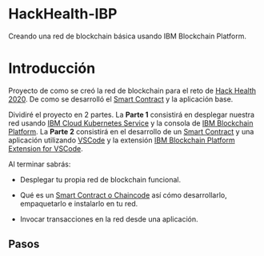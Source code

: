 # HackHealth-IBP
Creando una red de blockchain básica usando IBM Blockchain Platform.


# Introducción

Proyecto de como se creó la red de blockchain para el reto de [Hack Health 2020](https://hackathonspain.com/hackhealthbcn-2020/).
De como se desarrolló el [Smart Contract](https://hyperledger-fabric.readthedocs.io/en/release-1.4/smartcontract/smartcontract.html) y la aplicación base.


Dividiré el proyecto en 2 partes. La **Parte 1** consistirá en desplegar nuestra red usando  [IBM Cloud Kubernetes Service](https://www.ibm.com/cloud/container-service) y la consola de [IBM Blockchain Platform](https://www.ibm.com/cloud/blockchain-platform).
La **Parte 2** consistirá en el desarrollo de un [Smart Contract](https://hyperledger-fabric.readthedocs.io/en/release-1.4/smartcontract/smartcontract.html) y una aplicación utilizando [VSCode](https://code.visualstudio.com/)
y la extensión [IBM Blockchain Platform Extension for VSCode](https://marketplace.visualstudio.com/items?itemName=IBMBlockchain.ibm-blockchain-platform).

Al terminar sabrás:

* Desplegar tu propia red de blockchain funcional.

* Qué es un  [Smart Contract o Chaincode](https://hyperledger-fabric.readthedocs.io/en/release-1.4/smartcontract/smartcontract.html)  así cómo desarrollarlo, empaquetarlo e instalarlo en tu red.

* Invocar transacciones en la red desde una aplicación.





## Pasos

